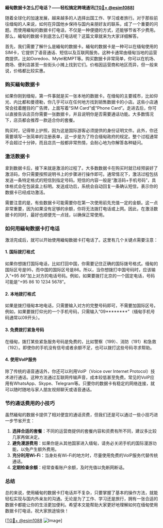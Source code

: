**緬甸数据卡怎么打电话？——轻松搞定跨境通讯[[TG💪+ @esim1088](https://t.me/s/esim1088)]**

随着全球化的加速发展，越来越多的人选择出国工作、学习或者旅行。对于那些前往缅甸的人来说，如何在异国他乡保持与国内亲朋好友的联系，成了一个重要的问题。而使用緬甸的数据卡打电话，不仅是一种便捷的方式，还能够节省不少费用。那么，緬甸的数据卡到底怎么打电话呢？这篇文章就来为大家详细解答。

首先，我们需要了解什么是緬甸的数据卡。緬甸的数据卡是一种可以在缅甸使用的SIM卡，它提供了语音通话、短信以及互联网服务。这种卡通常由缅甸当地的运营商提供，比如Ooredoo、Mytel和MPT等。购买数据卡非常简单，你可以在机场、商场、便利店甚至一些街头小摊上找到它们。价格因运营商和地区而异，但一般来说，价格都比较实惠。

### **购买緬甸数据卡**

如果你刚到缅甸，第一件事就是买一张本地的数据卡。在缅甸的主要城市，比如仰光、内比都和曼德勒，你几乎可以在任何地方找到销售数据卡的小店。这些小店通常会挂着醒目的广告牌，上面写着“SIM Card”或“Phone Card”。走进去后，你可以直接告诉店员你需要一张数据卡，并且说明你是否需要通话功能。大多数情况下，店员都会推荐一款适合你的套餐。

购买时，记得带上护照，因为这是国际游客必须提供的身份证明文件。此外，你还需要填写一张简单的注册表单，这一步是为了符合缅甸政府的规定。整个过程通常不会超过十分钟，而且店员一般都非常热情，会耐心地为你解答各种疑问。

### **激活数据卡**

拿到数据卡后，接下来就是激活的过程了。大多数数据卡在购买时就已经预装好了激活码，你只需要按照说明书上的步骤进行操作即可。通常情况下，激活过程包括发送一条特定格式的短信到指定号码。短信的内容一般是“激活码+手机号码”，具体格式会在包装盒上标明。发送成功后，系统会自动回复一条确认短信，表示你的数据卡已经成功激活。

需要注意的是，有些数据卡可能需要你在第一次使用前先充值一定的金额。这一点非常重要，因为如果没有足够的余额，你将无法拨打电话或上网。因此，在激活数据卡的同时，最好也顺便充一点钱，以确保正常使用。

### **如何用緬甸数据卡打电话**

激活完成后，就可以开始使用緬甸数据卡打电话了。这里有几个关键点需要注意：

#### **1. 国际拨打格式**
如果你想拨打国际电话，比如打回中国，你需要记住正确的国际拨号格式。缅甸的国际区号是95，而中国的国际区号是86。所以，当你想拨打中国号码时，应该输入“+95 86”加上对方的电话号码。例如，如果要拨打北京的一个固定电话，号码可能是“+95 86 10 1234 5678”。

#### **2. 本地拨打格式**
如果是拨打缅甸本地电话，只需要输入对方的完整号码即可，不需要加国际区号。例如，如果要拨打仰光的一个手机号码，只需输入“09********”（缅甸手机号码通常以09开头）。

#### **3. 免费拨打紧急号码**
在缅甸，拨打某些紧急服务号码是免费的，比如警察（199）、消防（191）和急救（192）。即使你的手机没有信号或者余额不足，也可以拨打这些号码寻求帮助。

#### **4. 使用VoIP服务**
除了传统的语音通话外，你还可以利用VoIP（Voice over Internet Protocol）技术进行通话。这种方法通过互联网传输声音，成本较低甚至免费。常见的VoIP应用有WhatsApp、Skype、Telegram等。只要你的数据卡有稳定的网络连接，就可以随时随地与家人朋友视频聊天或语音通话。

### **节约通话费用的小技巧**

虽然緬甸的数据卡提供了相对便宜的通话资费，但我们还是可以通过一些小技巧进一步节省开支：

1. **选择合适的套餐**：不同的运营商提供的套餐内容和资费有所不同，建议多比较几家再做决定。
2. **避免漫游费用**：如果你是从其他国家进入缅甸，请务必关闭手机的国际漫游功能，以免产生额外费用。
3. **充分利用Wi-Fi**：当身处有Wi-Fi的地方时，尽量使用免费的VoIP服务代替传统通话。
4. **定期检查余额**：经常查看账户余额，及时充值以免断网断话。

### **总结**

总的来说，使用緬甸的数据卡打电话并不复杂，只要掌握了基本的操作方法，就能轻松实现与国内外亲友的沟通。无论是为了工作、学习还是旅行，拥有一张合适的数据卡都能让你的生活更加便利。希望本文能帮助大家更好地理解如何在缅甸使用数据卡打电话，祝大家旅途愉快！

[[TG💪+ @esim1088](https://t.me/s/esim1088) ![Image](https://i.postimg.cc/4NQfJmqS/Snipaste-2025-05-13-00-14-12.png)]